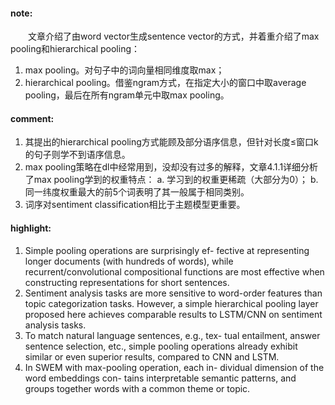 #### note:
　　文章介绍了由word vector生成sentence vector的方式，并着重介绍了max pooling和hierarchical pooling：
  1. max pooling。对句子中的词向量相同维度取max；
  2. hierarchical pooling。借鉴ngram方式，在指定大小的窗口中取average pooling，最后在所有ngram单元中取max pooling。
  
#### comment:
  1. 其提出的hierarchical pooling方式能顾及部分语序信息，但针对长度≤窗口k的句子则学不到语序信息。
  2. max pooling策略在dl中经常用到，没却没有过多的解释，文章4.1.1详细分析了max pooling学到的权重特点：
    a. 学习到的权重更稀疏（大部分为0）；
    b. 同一纬度权重最大的前5个词表明了其一般属于相同类别。
  3. 词序对sentiment classification相比于主题模型更重要。

#### highlight:
  1. Simple pooling operations are surprisingly ef- fective at representing longer documents (with hundreds of words), while recurrent/convolutional compositional functions are most effective when constructing representations for short sentences.
  2. Sentiment analysis tasks are more sensitive to word-order features than topic categorization tasks. However, a simple hierarchical pooling layer proposed here achieves comparable results to LSTM/CNN on sentiment analysis tasks.
  3. To match natural language sentences, e.g., tex- tual entailment, answer sentence selection, etc., simple pooling operations already exhibit similar or even superior results, compared to CNN and LSTM.
  4. In SWEM with max-pooling operation, each in- dividual dimension of the word embeddings con- tains interpretable semantic patterns, and groups together words with a common theme or topic.

